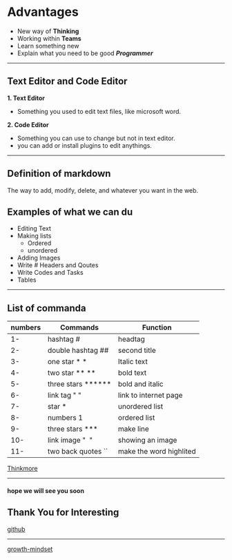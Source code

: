 # Advantages 

* New way of **Thinking**
* Working within **Teams**
* Learn something new
* Explain what you need to be good ***Programmer***

***

## Text Editor and Code Editor

**1. Text Editor**
* Something you used to edit text files, like microsoft word.

**2. Code Editor**
* Something you can use to change but not in text editor.
* you can add or install plugins to edit anythings.

***

## Definition of markdown
The way to add, modify, delete, and whatever you want in the web.

## Examples of what we can du
* Editing Text
* Making lists
   * Ordered 
   * unordered
* Adding Images
* Write # Headers and Qoutes
* Write Codes and Tasks
* Tables

***
## List of commanda

numbers | Commands | Function
------- | -------- | --------
1- | hashtag # | headtag
2- | double hashtag ## | second title
3- | one star * * | Italic text
4- | two star ** ** | bold text
5- | three stars ****** | bold and italic
6- | link tag " []() " | link to internet page
7- | star * | unordered list
8- | numbers 1 | ordered list
9- | three stars *** | make line
10- | link image " ![]() " | showing an image
11- | two back quotes `` | make the word highlited


[Thinkmore](http://cdn.shopify.com/s/files/1/0228/1478/5572/products/You_are_stronger_than_you_know...braver_than_you_think_quote_art_poster.jpg?v=1583063086)

***

#### hope we will see you soon

## Thank You for Interesting

[github](https://suhaibyounis.github.io/reading-notes/git)

***

[growth-mindset](https://suhaibyounis.github.io/reading-notes/growth-mindset)
